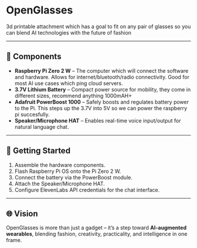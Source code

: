 # OpenGlasses

3d printable attachment which has a goal to fit on any pair of glasses so you can blend AI technologies with the future of fashion 

---

## 🔧 Components

- **Raspberry Pi Zero 2 W** – The computer which will connect the software and hardware. Allows for internet/bluetooth/radio connectivity. Good for most AI use cases which ping cloud servers.
- **3.7V Lithium Battery** – Compact power source for mobility, they come in different sizes, recommend anything 1000mAH+
- **Adafruit PowerBoost 1000** – Safely boosts and regulates battery power to the Pi. This steps up the 3.7V into 5V so we can power the raspberry pi succesfully.
- **Speaker/Microphone HAT** – Enables real-time voice input/output for natural language chat. 

---

## 🚀 Getting Started

1. Assemble the hardware components.  
2. Flash Raspberry Pi OS onto the Pi Zero 2 W.  
3. Connect the battery via the PowerBoost module.  
4. Attach the Speaker/Microphone HAT.  
5. Configure ElevenLabs API credentials for the chat interface.  

---

## 🌐 Vision

OpenGlasses is more than just a gadget – it’s a step toward **AI-augmented wearables**, blending fashion, creativity, practicality, and intelligence in one frame.
